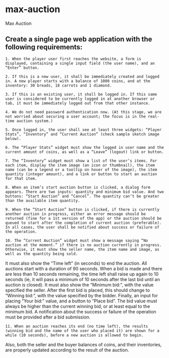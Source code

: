 # max-auction
Max Auction

## Create a single page web application with the following requirements:

	1. When the player user first reaches the website, a form is displayed, containing a single input field (the user name), and an “Enter” button.

	2. If this is a new user, it shall be immediately created and logged in. A new player starts with a balance of 1000 coins, and at the inventory: 30 breads, 18 carrots and 1 diamond.

	3. If this is an existing user, it shall be logged in. If this same user is considered to be currently logged in at another browser or tab, it must be immediately logged out from that other instance.

	4. We do not need password authentication now. (At this stage, we are not worried about securing a user account; the focus is in the real-time auction system.)

	5. Once logged in, the user shall see at least three widgets: “Player Stats”, “Inventory” and “Current Auction” (check sample sketch image below).

	6. The “Player Stats” widget must show the logged in user name and the current amount of coins, as well as a “Leave” (logout) link or button.

	7. The “Inventory” widget must show a list of the user’s items. For each item, display the item image (an icon or thumbnail), the item name (can be a legend or a tooltip on hover of the image), the item quantity (integer amount), and a link or button to start an auction for that item.

	8. When an item’s start auction button is clicked, a dialog form appears. There are two inputs: quantity and minimum bid value. And two buttons: “Start Auction” and “Cancel”. The quantity can’t be greater than the available item quantity.

	9. When the “Start Auction” button is clicked, if there is currently another auction in progress, either an error message should be returned (fine for a 1st version of the app) or the auction should be queued to start after the completion of current auction (preferable). In all cases, the user shall be notified about success or failure of the operation.

	10. The “Current Auction” widget must show a message saying “No auction at the moment.” if there is no auction currently in progress. Otherwise, it must show the seller name, the item name and image, as well as the quantity being sold.
It must also show the “Time left” (in seconds) to end the auction. All auctions start with a duration of 90 seconds. When a bid is made and there are less than 10 seconds remaining, the time left shall raise up again to 10 seconds (ie, it will pass a minimum of 10 seconds after the last bid until an auction is closed).
It must also show the “Minimum bid:”, with the value specified the seller. After the first bid is placed, this should change to “Winning bid:”, with the value specified by the bidder.
Finally, an input for placing “Your bid:” value, and a button to “Place bid”. The bid value must always be higher than the current winning bid, or at least equal to the minimum bid. A notification about the success or failure of the operation must be provided after a bid submission.

	11. When an auction reaches its end (no time left), the results (winning bid and the name of the user who placed it) are shown for a while (10 seconds), before a new auction is allowed to begin.
Also, both the seller and the buyer balances of coins, and their inventories, are properly updated according to the result of the auction.


